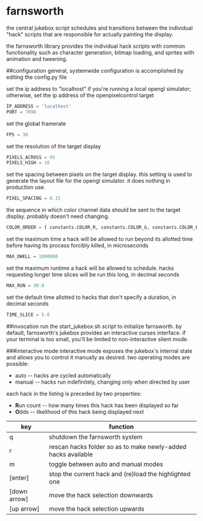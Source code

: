 # farnsworth
the central jukebox script schedules and transitions between the
individual "hack" scripts that are responsible for actually painting
the display.

the farnsworth library provides the individual hack scripts with common
functionality such as character generation, bitmap loading, and sprites
with animation and tweening.

##configuration
general, systemwide configuration is accomplished by editing the
config.py file

set the ip address to "localhost" if you're running a local opengl
simulator; otherwise, set the ip address of the openpixelcontrol target

```python
IP_ADDRESS = 'localhost'
PORT = 7890
```
set the global framerate

```python
FPS = 30
```

set the resolution of the target display

```python
PIXELS_ACROSS = 95
PIXELS_HIGH = 16
```

set the spacing between pixels on the target display. this setting is
used to generate the layout file for the opengl simulator. it does
nothing in production use.

```python
PIXEL_SPACING = 0.15
```

the sequence in which color channel data should be sent to the target
display. probably doesn't need changing.

```python
COLOR_ORDER = [ constants.COLOR_R, constants.COLOR_G, constants.COLOR_B ]
```

set the maximum time a hack will be allowed to run beyond its allotted
time before having its process forcibly killed, in microseconds

```python
MAX_DWELL = 1000000
```

set the maximum runtime a hack will be allowed to schedule. hacks
requesting longer time slices will be run this long, in decimal seconds

```python
MAX_RUN = 30.0
```

set the default time allotted to hacks that don't specify a duration, in
decimal seconds

```python
TIME_SLICE = 5.0
```

##invocation
run the start_jukebox.sh script to initialize farnsworth. by default,
farnsworth's jukebox provides an interactive curses interface. if your
terminal is too small, you'll be limited to non-interactive silent mode.

###interactive mode
interactive mode exposes the jukebox's internal state and allows you to
control it manually as desired. two operating modes are possible:

* auto -- hacks are cycled automatically
* manual -- hacks run indefinitely, changing only when directed by user

each hack in the listing is preceded by two properties:
* **R**un count -- how many times this hack has been displayed so far
* **O**dds -- likelihood of this hack being displayed next

key | function
----|---------
q | shutdown the farnsworth system
r | rescan hacks folder so as to make newly-added hacks available
m | toggle between auto and manual modes
[enter] | stop the current hack and (re)load the highlighted one
[down arrow] | move the hack selection downwards
[up arrow] | move the hack selection upwards
